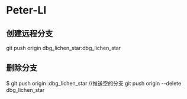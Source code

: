 # Peter-LI
## 创建远程分支
git push origin dbg_lichen_star:dbg_lichen_star
## 删除分支
$ git push origin :dbg_lichen_star //推送空的分支
git push origin --delete dbg_lichen_star
